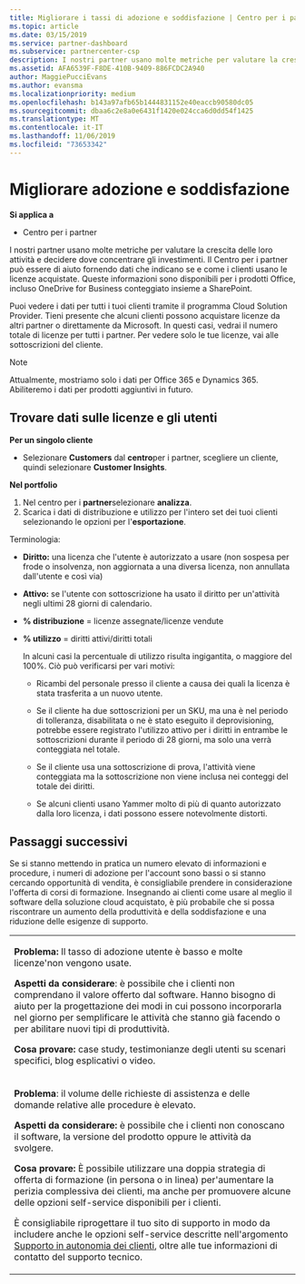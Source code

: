 ```yaml
---
title: Migliorare i tassi di adozione e soddisfazione | Centro per i partner
ms.topic: article
ms.date: 03/15/2019
ms.service: partner-dashboard
ms.subservice: partnercenter-csp
description: I nostri partner usano molte metriche per valutare la crescita delle loro attività e decidere dove concentrare gli investimenti. Il Centro per i partner può essere di aiuto fornendo dati che indicano se e come i clienti usano le licenze acquistate.
ms.assetid: AFA6539F-F8DE-410B-9409-886FCDC2A940
author: MaggiePucciEvans
ms.author: evansma
ms.localizationpriority: medium
ms.openlocfilehash: b143a97afb65b1444831152e40eaccb90580dc05
ms.sourcegitcommit: dbaa6c2e8a0e6431f1420e024cca6d0dd54f1425
ms.translationtype: MT
ms.contentlocale: it-IT
ms.lasthandoff: 11/06/2019
ms.locfileid: "73653342"
---
```

# <a name="increase-adoption-and-satisfaction"></a>Migliorare adozione e soddisfazione

**Si applica a**

-  Centro per i partner

I nostri partner usano molte metriche per valutare la crescita delle loro attività e decidere dove concentrare gli investimenti. Il Centro per i partner può essere di aiuto fornendo dati che indicano se e come i clienti usano le licenze acquistate. Queste informazioni sono disponibili per i prodotti Office, incluso OneDrive for Business conteggiato insieme a SharePoint.

Puoi vedere i dati per tutti i tuoi clienti tramite il programma Cloud Solution Provider. Tieni presente che alcuni clienti possono acquistare licenze da altri partner o direttamente da Microsoft. In questi casi, vedrai il numero totale di licenze per tutti i partner. Per vedere solo le tue licenze, vai alle sottoscrizioni del cliente.

> [!NOTE]  
>  Attualmente, mostriamo solo i dati per Office 365 e Dynamics 365. Abiliteremo i dati per prodotti aggiuntivi in futuro.

## <a name="find-license-and-user-data"></a>Trovare dati sulle licenze e gli utenti


**Per un singolo cliente**

-   Selezionare **Customers** dal **centro**per i partner, scegliere un cliente, quindi selezionare **Customer Insights**.

**Nel portfolio**

1.  Nel centro per i **partner**selezionare **analizza**.
2.  Scarica i dati di distribuzione e utilizzo per l'intero set dei tuoi clienti selezionando le opzioni per l'**esportazione**.

Terminologia:

-   **Diritto:** una licenza che l'utente è autorizzato a usare (non sospesa per frode o insolvenza, non aggiornata a una diversa licenza, non annullata dall'utente e così via)

-   **Attivo:** se l'utente con sottoscrizione ha usato il diritto per un'attività negli ultimi 28 giorni di calendario.

-   **% distribuzione** = licenze assegnate/licenze vendute

-   **% utilizzo** = diritti attivi/diritti totali

    In alcuni casi la percentuale di utilizzo risulta ingigantita, o maggiore del 100%. Ciò può verificarsi per vari motivi:

    -   Ricambi del personale presso il cliente a causa dei quali la licenza è stata trasferita a un nuovo utente.

    -   Se il cliente ha due sottoscrizioni per un SKU, ma una è nel periodo di tolleranza, disabilitata o ne è stato eseguito il deprovisioning, potrebbe essere registrato l'utilizzo attivo per i diritti in entrambe le sottoscrizioni durante il periodo di 28 giorni, ma solo una verrà conteggiata nel totale.

    -   Se il cliente usa una sottoscrizione di prova, l'attività viene conteggiata ma la sottoscrizione non viene inclusa nei conteggi del totale dei diritti.

    -   Se alcuni clienti usano Yammer molto di più di quanto autorizzato dalla loro licenza, i dati possono essere notevolmente distorti.

## <a name="next-steps"></a>Passaggi successivi


Se si stanno mettendo in pratica un numero elevato di informazioni e procedure, i numeri di adozione per l'account sono bassi o si stanno cercando opportunità di vendita, è consigliabile prendere in considerazione l'offerta di corsi di formazione. Insegnando ai clienti come usare al meglio il software della soluzione cloud acquistato, è più probabile che si possa riscontrare un aumento della produttività e della soddisfazione e una riduzione delle esigenze di supporto.

<table>
<colgroup>
<col width="100%" />
</colgroup>
<tbody>
<tr class="odd">
<td><p><strong>Problema:</strong> Il tasso di adozione utente è basso e molte licenze&#39;non vengono usate.</p>
<p><strong>Aspetti da considerare</strong>: è possibile che i clienti non comprendano il valore offerto dal software. Hanno bisogno di aiuto per la progettazione dei modi in cui possono incorporarla nel giorno per semplificare le attività che stanno già facendo o per abilitare nuovi tipi di produttività.</p>
<p><strong>Cosa provare:</strong> case study, testimonianze degli utenti su scenari specifici, blog esplicativi o video.</p></td>
</tr>
<tr class="even">
<td><p><strong>Problema</strong>: il volume delle richieste di assistenza e delle domande relative alle procedure è elevato.</p>
<p><strong>Aspetti da considerare:</strong> è possibile che i clienti non conoscano il software, la versione del prodotto oppure le attività da svolgere.</p>
<p><strong>Cosa provare:</strong> È possibile utilizzare una doppia strategia di offerta di formazione (in persona o in linea) per&#39;aumentare la perizia complessiva dei clienti, ma anche per promuovere alcune delle opzioni self-service disponibili per i clienti.</p>
<p>È consigliabile riprogettare il tuo sito di supporto in modo da includere anche le opzioni self-service descritte nell'argomento <a href="customer-self-support.md" data-raw-source="[Customer self-support](customer-self-support.md)">Supporto in autonomia dei clienti</a>, oltre alle tue informazioni di contatto del supporto tecnico.</p></td>
</tr>
</tbody>
</table>

 

 

 



